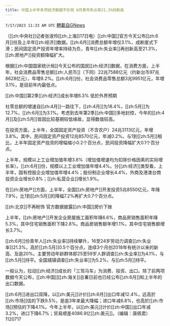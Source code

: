 ```yaml
---
title: 中国上半年多项经济数据不乐观 6月青年失业率21.3%创新高
---
```

`7/17/2023 11:33 AM UTC` [轉載自GNews](https://gnews.org/articles/1465742)


（[[zh:中央社]]记者张淑伶[[zh:上海]]17日电）[[zh:中国]]官方今天公布[[zh:6月]]份及上半年[[zh:经济]]数据。[[zh:6月]]消费总额年增仅3.1%，成断崖式下滑；民间固定资产投资年增率持续为负，青年[[zh:失业率]]再创新高至21.3%，[[zh:房地产]]投资额降幅扩大。

根据[[zh:中国国家统计局]]今天公布的国民[[zh:经济]]数据，在消费方面，上半年，社会消费品零售总额[[zh:人民币]]（下同）22兆7588亿元（约新台币97兆8628亿元），年增8.2%。[[zh:6月]]份，社会消费品零售总额3兆9951亿元，年增3.1%，是目前年内最低点。

[[zh:中国]]第2季[[zh:经济]]成长年增6.3% 低於外界预期

社零总额的增速自[[zh:4月]]一路往下，[[zh:4月]]为18.4%，[[zh:5月]]为12.7%，[[zh:6月]]为3.1%。考虑到去年第2季[[zh:中国]]多地封控，今年的[[zh:4月]]及[[zh:5月]]皆因比较基期较低缘故，显得数值较高。

在投资方面，上半年，全国固定资产投资（不含农户）24兆3113亿元，年增3.8%。其中，民间固定资产投资12兆8570亿元，年减0.2%。与1到[[zh:5月]]相比，上半年固定资产投资的增幅缩小0.2个百分点，民间投资降幅扩大0.1个百分点。

上半年，规模以上工业增加值年增3.8%（增加值增速均为扣除价格因素的实际增长率）。[[zh:6月]]份，规模以上工业增加值年增4.4%。分[[zh:经济]]类型看，上半年，国有控股企业增加值年增4.4%；股份制企业增长4.4%，外商及港澳台商投资企业增长0.8%；[[zh:私营企业]]增长1.9%。

在[[zh:房地产]]方面，上半年，全国[[zh:房地产]]开发投资5兆8550亿元，年降7.9%，比1到[[zh:5月]]的降幅7.2%再扩大0.7个百分点。

[[zh:北京]]不再粉饰 官方数据披露[[zh:中国]]房价下挫

上半年，[[zh:房地产]]开发企业房屋施工面积年降6.6%，商品房销售面积年降5.3%，其中住宅销售面积下降2.8%。商品房销售额年增1.1%，其中住宅销售额增长3.7%。

[[zh:6月]]份青年人[[zh:失业率]]持续攀升，16至24岁劳动力调查[[zh:失业率]]21.3%，高於[[zh:5月]]0.5个百分点，连续3个月创2018年有统计以来的新高、及逾20%。主要劳动年龄群体即25至59岁人群调查[[zh:失业率]]为4.1%，与[[zh:5月]]持平。全国城镇调查[[zh:失业率]]为5.2%，与[[zh:5月]]持平。

一般认为，拉动[[zh:经济]]成长的「三驾马车」为消费、投资、出口。除了前两项数据今天公布，[[zh:中国]][[zh:海关]]总署日前也已经公布[[zh:6月]]和上半年的出口数据。

[[zh:6月]]进出口双降，以[[zh:美元]]计价[[zh:6月]]出口年减12.4%，远高於[[zh:市场]]估的下跌9.5%，是逾3年来最大降幅；进口年减6.8%，也高於[[zh:市场]]预估的下降4.1%。今年上半年，以[[zh:美元]]计价[[zh:中国]]出口年减3.2%，进口下降6.7%；贸易顺差4086.9亿[[zh:美元]]。（编辑：唐佩君）1120717

